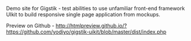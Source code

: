 Demo site for Gigstik - test abilities to use unfamiliar front-end framework UIkit to build responsive single page application from mockups.

Preview on Github - http://htmlpreview.github.io/?https://github.com/yodiyo/gigstik-uikit/blob/master/dist/index.php
